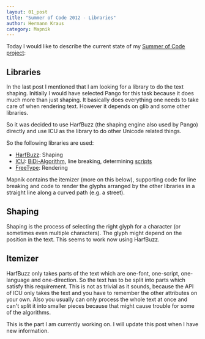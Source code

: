 ```yaml
---
layout: 01_post
title: "Summer of Code 2012 - Libraries"
author: Hermann Kraus
category: Mapnik
---
```


Today I would like to describe the current state of my [Summer of Code project](http://mapnik.org/news/gsoc2012):

## Libraries

In the last post I mentioned that I am looking for a library to do the text shaping.
Initially I would have selected Pango for this task because it does much more
than just shaping. It basically does everything one needs to take care of when
rendering text. However it depends on glib and some other libraries.

So it was decided to use HarfBuzz (the shaping engine also used by Pango) directly
and use ICU as the library to do other Unicode related things.

So the following libraries are used:

* [HarfBuzz](http://www.freedesktop.org/wiki/Software/HarfBuzz): Shaping
* [ICU](http://icu-project.org): [BiDi-Algorithm](http://unicode.org/reports/tr9/), line breaking,
  determining [scripts](http://www.unicode.org/reports/tr24/)
* [FreeType](http://www.freetype.org/): Rendering

Mapnik contains the itemizer (more on this below), supporting code for line
breaking and code to render the glyphs arranged by the other libraries in a
straight line along a curved path (e.g. a street).

## Shaping
Shaping is the process of selecting the right glyph for a character (or
sometimes even multiple characters). The glyph might depend on the position
in the text. This seems to work now using HarfBuzz.

## Itemizer
HarfBuzz only takes parts of the text which are one-font, one-script,
one-language and one-direction. So the text has to be split into parts which
satisfy this requirement.
This is not as trivial as it sounds, because the API of ICU only takes the text
and you have to remember the other attributes on your own. Also you usually can
only process the whole text at once and can't split it into smaller pieces because
that might cause trouble for some of the algorithms.

This is the part I am currently working on. I will update this post when I
have new information.